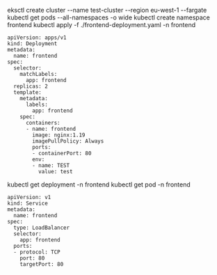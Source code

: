 eksctl create cluster --name test-cluster --region eu-west-1 --fargate
kubectl get pods --all-namespaces -o wide
kubectl create namespace frontend
kubectl apply -f ./frontend-deployment.yaml -n frontend

```
apiVersion: apps/v1
kind: Deployment
metadata:
  name: frontend
spec:
  selector:
    matchLabels:
      app: frontend
  replicas: 2
  template:
    metadata:
      labels:
        app: frontend
    spec:
      containers:
      - name: frontend
        image: nginx:1.19
        imagePullPolicy: Always
        ports:
        - containerPort: 80
        env:
        - name: TEST
          value: test
```

kubectl get deployment -n frontend
kubectl get pod -n frontend

```
apiVersion: v1
kind: Service
metadata:
  name: frontend
spec:
  type: LoadBalancer
  selector:
    app: frontend
  ports:
  - protocol: TCP
    port: 80
    targetPort: 80
```
